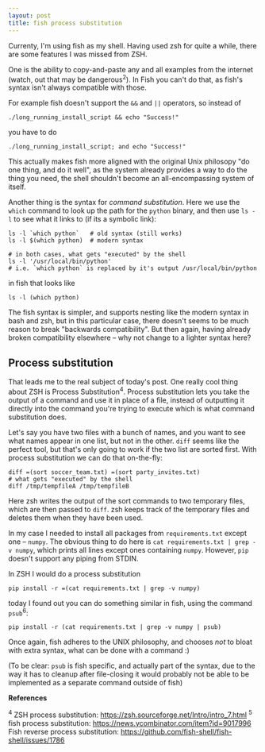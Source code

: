 ```yaml
---
layout: post
title: fish process substitution
---
```



Currenty, I'm using fish as my shell. Having used zsh for quite a while, there
are some features I was missed from ZSH.

One is the ability to copy-and-paste any and all examples from the internet
(watch, out that may be dangerous<sup>2</sup>). In Fish you can't do that, as
fish's syntax isn't always compatible with those.

For example fish doesn't support the `&&` and `||` operators, so instead of

    ./long_running_install_script && echo "Success!"

you have to do

    ./long_running_install_script; and echo "Success!"

This actually makes fish more aligned with the original Unix philosopy 
"do one thing, and do it well", as the system already provides a way to
do the thing you need, the shell shouldn't become an all-encompassing
system of itself.

Another thing is the syntax for _command substitution_. Here we use the 
`which` command to look up the path for the `python` binary, and then
use `ls -l` to see what it links to (if its a symbolic link):

    ls -l `which python`   # old syntax (still works)
    ls -l $(which python)  # modern syntax

    # in both cases, what gets "executed" by the shell
    ls -l '/usr/local/bin/python'
    # i.e. `which python` is replaced by it's output /usr/local/bin/python

in fish that looks like

    ls -l (which python)

The fish syntax is simpler, and supports nesting like the modern syntax in
bash and zsh, but in this particular case, there doesn't seems to be much
reason to break "backwards compatibility". But then again, having already
broken compatibility elsewhere – why not change to a lighter syntax here?

Process substitution
--------------------
That leads me to the real subject of today's post. One really cool thing about
ZSH is Process Substitution<sup>4</sup>. Process substitution lets you take
the output of a command and use it in place of a file, instead of outputting
it directly into the command you're trying to execute which is what command
substitution does.

Let's say you have two files with a bunch of names, and you want to see what
names appear in one list, but not in the other. `diff` seems like the perfect
tool, but that's only going to work if the two list are sorted first. With
process substitution we can do that on-the-fly:

    diff =(sort soccer_team.txt) =(sort party_invites.txt)
    # what gets "executed" by the shell
    diff /tmp/tempfileA /tmp/tempfileB

Here zsh writes the output of the sort commands to two temporary files, which
are then passed to `diff`. zsh keeps track of the temporary files and deletes
them when they have been used.

In my case I needed to install all packages from `requirements.txt` except one – `numpy`.
The obvious thing to do here is `cat requirements.txt | grep -v numpy`, which prints
all lines except ones containing `numpy`. However, `pip` doesn't support any piping
from STDIN.

In ZSH I would do a process substitution

    pip install -r =(cat requirements.txt | grep -v numpy)

today I found out you can do something similar in fish, using the command
`psub`<sup>6</sup>:

    pip install -r (cat requirements.txt | grep -v numpy | psub)

Once again, fish adheres to the UNIX philosophy, and chooses _not_ to bloat with
extra syntax, what can be done with a command :)

(To be clear: `psub` is fish specific, and actually part of the syntax, due to
the way it has to cleanup after file-closing it would probably not be able to be
implemented as a separate command outside of fish)

**References**


<sup>4</sup> ZSH process substitution: <https://zsh.sourceforge.net/Intro/intro_7.html>
<sup>5</sup> fish process substitution: <https://news.ycombinator.com/item?id=9017996>
Fish reverse process substitution: <https://github.com/fish-shell/fish-shell/issues/1786>